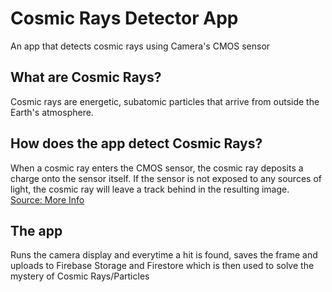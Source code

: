 # Cosmic Rays Detector App
An app that detects cosmic rays using Camera's CMOS sensor

## What are Cosmic Rays? 
Cosmic rays are energetic, subatomic particles that arrive from outside the Earth's atmosphere. 

## How does the app detect Cosmic Rays?
When a cosmic ray enters the CMOS sensor, the cosmic ray deposits a charge onto the sensor itself. If the sensor is not exposed to any sources of light, the cosmic ray will leave a track behind in the resulting image.  
[Source: More Info](http://via.library.depaul.edu/cgi/viewcontent.cgi?article=1021&context=ahac "American Institute of Aeronautics and Astronautics Report")

## The app
Runs the camera display and everytime a hit is found, saves the frame and uploads to Firebase Storage and Firestore which is then used to solve the mystery of Cosmic Rays/Particles
